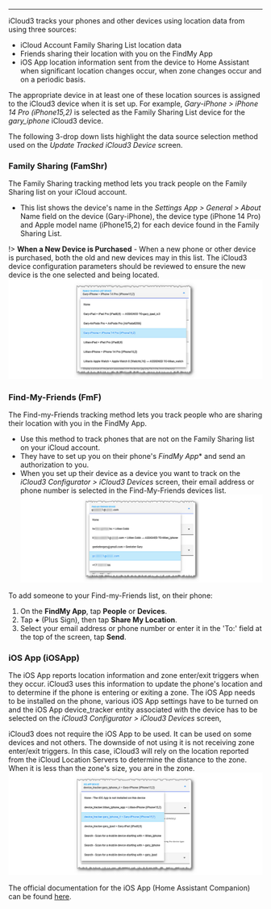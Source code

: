 ------

iCloud3 tracks your phones and other devices using location data from using three sources:

- iCloud Account Family Sharing List location data
- Friends sharing their location with you on the FindMy App
- iOS App location information sent from the device to Home Assistant when significant location changes occur, when zone changes occur and on a periodic basis. 

The appropriate device in at least one of these location sources is assigned to the iCloud3 device when it is set up. For example,  *Gary-iPhone > iPhone 14 Pro (iPhone15,2)* is selected as the Family Sharing List device for the *gary_iphone* iCloud3 device. 

The following 3-drop down lists highlight the data source selection method used on the *Update Tracked iCloud3 Device* screen.



### Family Sharing (FamShr)

The Family Sharing tracking method lets you track people on the Family Sharing list on your iCloud account.

- This list shows the device's name in the *Settings App > General > About*  Name field on the device (Gary-iPhone), the device type (iPhone 14 Pro) and Apple model name (iPhone15,2) for each device found in the Family Sharing List.

!>  **When a New Device is Purchased** - When a new phone or other device is purchased, both the old and new devices may in this list. The iCloud3 device configuration parameters should be reviewed to ensure the new device is the one selected and being located.
![](../images/cf-device-update-famshr.png)

### Find-My-Friends (FmF)

The Find-my-Friends tracking method lets you track people who are sharing their location with you in the FindMy App.  

- Use this method to track phones that are not on the Family Sharing list on your iCloud account. 
- They have to set up you on their phone's  *FindMy App** and send an authorization to you.
- When you set up their device as a device you want to track on the  *iCloud3 Configurator > iCloud3 Devices* screen, their email address or phone number is selected in the Find-My-Friends devices list. 
![](../images/cf-device-update-fmf.png)

To add someone to your Find-my-Friends list, on their phone:

1. On the **FindMy App**, tap **People** or **Devices**.
2. Tap **+** (Plus Sign), then tap **Share My Location**.
3. Select your email address or phone number or enter it in the 'To:' field at the top of the screen, tap **Send**.



### iOS App (iOSApp)

The iOS App reports location information and zone enter/exit triggers when they occur. iCloud3 uses this information to update the phone's location and to determine if the phone is entering or exiting a zone.  The iOS App needs to be installed on the phone, various iOS App settings have to be turned on and the iOS App device_tracker entity associated with the device has to be selected on the *iCloud3 Configurator > iCloud3 Devices* screen,

iCloud3 does not require the iOS App to be used. It can be used on some devices and not others. The downside of not using it is not receiving zone enter/exit triggers. In this case, iCloud3 will rely on the location reported from the iCloud Location Servers to determine the distance to the zone. When it is less than the zone's size, you are in the zone. 
 ![](../images/cf-device-update-iosapp.png)

The official documentation for the iOS App (Home Assistant Companion) can be found [here](https://companion.home-assistant.io/).  

